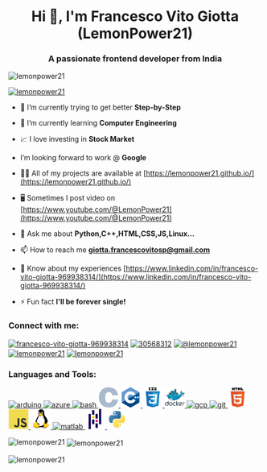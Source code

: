 <h1 align="center">Hi 👋, I'm Francesco Vito Giotta (LemonPower21)</h1>
<h3 align="center">A passionate frontend developer from India</h3>

<p align="left"> <img src="https://komarev.com/ghpvc/?username=lemonpower21&label=Profile%20views&color=0e75b6&style=flat" alt="lemonpower21" /> </p>

<p align="left"> <a href="https://github.com/ryo-ma/github-profile-trophy"><img src="https://github-profile-trophy.vercel.app/?username=lemonpower21" alt="lemonpower21" /></a> </p>

- 🔭 I’m currently trying to get better **Step-by-Step**

- 🌱 I’m currently learning **Computer Engineering**

- 📈 I love investing in **Stock Market**

- I’m looking forward to work @ **Google**

- 👨‍💻 All of my projects are available at [https://lemonpower21.github.io/](https://lemonpower21.github.io/)

- 🖥️ Sometimes I post video on [https://www.youtube.com/@LemonPower21](https://www.youtube.com/@LemonPower21)

- 💬 Ask me about **Python,C++,HTML,CSS,JS,Linux...**

- 📫 How to reach me **giotta.francescovitosp@gmail.com**

- 📄 Know about my experiences [https://www.linkedin.com/in/francesco-vito-giotta-969938314/](https://www.linkedin.com/in/francesco-vito-giotta-969938314/)

- ⚡ Fun fact **I'll be forever single!**

<h3 align="left">Connect with me:</h3>
<p align="left">
<a href="https://linkedin.com/in/francesco-vito-giotta-969938314" target="blank"><img align="center" src="https://raw.githubusercontent.com/rahuldkjain/github-profile-readme-generator/master/src/images/icons/Social/linked-in-alt.svg" alt="francesco-vito-giotta-969938314" height="30" width="40" /></a>
<a href="https://stackoverflow.com/users/30568312" target="blank"><img align="center" src="https://raw.githubusercontent.com/rahuldkjain/github-profile-readme-generator/master/src/images/icons/Social/stack-overflow.svg" alt="30568312" height="30" width="40" /></a>
<a href="https://medium.com/@lemonpower21" target="blank"><img align="center" src="https://raw.githubusercontent.com/rahuldkjain/github-profile-readme-generator/master/src/images/icons/Social/medium.svg" alt="@lemonpower21" height="30" width="40" /></a>
<a href="https://www.youtube.com/c/lemonpower21" target="blank"><img align="center" src="https://raw.githubusercontent.com/rahuldkjain/github-profile-readme-generator/master/src/images/icons/Social/youtube.svg" alt="lemonpower21" height="30" width="40" /></a>
<a href="https://www.leetcode.com/lemonpower21" target="blank"><img align="center" src="https://raw.githubusercontent.com/rahuldkjain/github-profile-readme-generator/master/src/images/icons/Social/leet-code.svg" alt="lemonpower21" height="30" width="40" /></a>
</p>

<h3 align="left">Languages and Tools:</h3>
<p align="left"> <a href="https://www.arduino.cc/" target="_blank" rel="noreferrer"> <img src="https://cdn.worldvectorlogo.com/logos/arduino-1.svg" alt="arduino" width="40" height="40"/> </a> <a href="https://azure.microsoft.com/en-in/" target="_blank" rel="noreferrer"> <img src="https://www.vectorlogo.zone/logos/microsoft_azure/microsoft_azure-icon.svg" alt="azure" width="40" height="40"/> </a> <a href="https://www.gnu.org/software/bash/" target="_blank" rel="noreferrer"> <img src="https://www.vectorlogo.zone/logos/gnu_bash/gnu_bash-icon.svg" alt="bash" width="40" height="40"/> </a> <a href="https://www.cprogramming.com/" target="_blank" rel="noreferrer"> <img src="https://raw.githubusercontent.com/devicons/devicon/master/icons/c/c-original.svg" alt="c" width="40" height="40"/> </a> <a href="https://www.w3schools.com/cpp/" target="_blank" rel="noreferrer"> <img src="https://raw.githubusercontent.com/devicons/devicon/master/icons/cplusplus/cplusplus-original.svg" alt="cplusplus" width="40" height="40"/> </a> <a href="https://www.w3schools.com/css/" target="_blank" rel="noreferrer"> <img src="https://raw.githubusercontent.com/devicons/devicon/master/icons/css3/css3-original-wordmark.svg" alt="css3" width="40" height="40"/> </a> <a href="https://www.docker.com/" target="_blank" rel="noreferrer"> <img src="https://raw.githubusercontent.com/devicons/devicon/master/icons/docker/docker-original-wordmark.svg" alt="docker" width="40" height="40"/> </a> <a href="https://cloud.google.com" target="_blank" rel="noreferrer"> <img src="https://www.vectorlogo.zone/logos/google_cloud/google_cloud-icon.svg" alt="gcp" width="40" height="40"/> </a> <a href="https://git-scm.com/" target="_blank" rel="noreferrer"> <img src="https://www.vectorlogo.zone/logos/git-scm/git-scm-icon.svg" alt="git" width="40" height="40"/> </a> <a href="https://www.w3.org/html/" target="_blank" rel="noreferrer"> <img src="https://raw.githubusercontent.com/devicons/devicon/master/icons/html5/html5-original-wordmark.svg" alt="html5" width="40" height="40"/> </a> <a href="https://developer.mozilla.org/en-US/docs/Web/JavaScript" target="_blank" rel="noreferrer"> <img src="https://raw.githubusercontent.com/devicons/devicon/master/icons/javascript/javascript-original.svg" alt="javascript" width="40" height="40"/> </a> <a href="https://www.linux.org/" target="_blank" rel="noreferrer"> <img src="https://raw.githubusercontent.com/devicons/devicon/master/icons/linux/linux-original.svg" alt="linux" width="40" height="40"/> </a> <a href="https://www.mathworks.com/" target="_blank" rel="noreferrer"> <img src="https://upload.wikimedia.org/wikipedia/commons/2/21/Matlab_Logo.png" alt="matlab" width="40" height="40"/> </a> <a href="https://pandas.pydata.org/" target="_blank" rel="noreferrer"> <img src="https://raw.githubusercontent.com/devicons/devicon/2ae2a900d2f041da66e950e4d48052658d850630/icons/pandas/pandas-original.svg" alt="pandas" width="40" height="40"/> </a> <a href="https://www.python.org" target="_blank" rel="noreferrer"> <img src="https://raw.githubusercontent.com/devicons/devicon/master/icons/python/python-original.svg" alt="python" width="40" height="40"/> </a> </p>

<p><img align="left" src="https://github-readme-stats.vercel.app/api/top-langs?username=lemonpower21&show_icons=true&locale=en&layout=compact" alt="lemonpower21" /></p>

<p>&nbsp;<img align="center" src="https://github-readme-stats.vercel.app/api?username=lemonpower21&show_icons=true&locale=en" alt="lemonpower21" /></p>

<p><img align="center" src="https://github-readme-streak-stats.herokuapp.com/?user=lemonpower21&" alt="lemonpower21" /></p>
